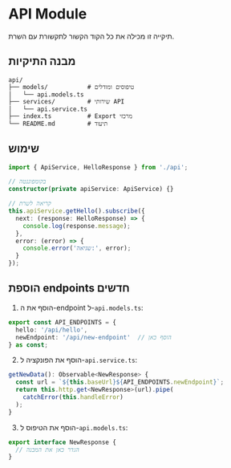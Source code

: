 # API Module

תיקייה זו מכילה את כל הקוד הקשור לתקשורת עם השרת.

## מבנה התיקיות

```
api/
├── models/           # טיפוסים ומודלים
│   └── api.models.ts
├── services/         # שירותי API
│   └── api.service.ts
├── index.ts          # Export מרכזי
└── README.md         # תיעוד
```

## שימוש

```typescript
import { ApiService, HelloResponse } from './api';

// בקומפוננטה
constructor(private apiService: ApiService) {}

// קריאה לשרת
this.apiService.getHello().subscribe({
  next: (response: HelloResponse) => {
    console.log(response.message);
  },
  error: (error) => {
    console.error('שגיאה:', error);
  }
});
```

## הוספת endpoints חדשים

1. הוסף את ה-endpoint ל-`api.models.ts`:
```typescript
export const API_ENDPOINTS = {
  hello: '/api/hello',
  newEndpoint: '/api/new-endpoint'  // הוסף כאן
} as const;
```

2. הוסף את הפונקציה ל-`api.service.ts`:
```typescript
getNewData(): Observable<NewResponse> {
  const url = `${this.baseUrl}${API_ENDPOINTS.newEndpoint}`;
  return this.http.get<NewResponse>(url).pipe(
    catchError(this.handleError)
  );
}
```

3. הוסף את הטיפוס ל-`api.models.ts`:
```typescript
export interface NewResponse {
  // הגדר כאן את המבנה
}
```



